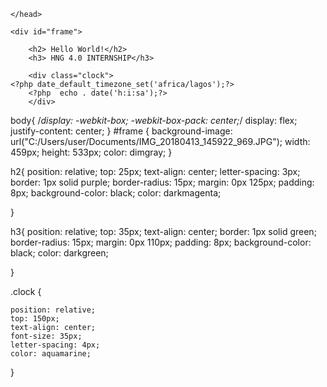 <!DOCTYPE html>
<html lang="en">
<head>
    <meta charset="utf-8">
    <title> Hello World </title>
    <link rel="stylesheet" type="text/css" href="style.css">
	
    </head>
  <body>
  	


    <div id="frame">
         
		<h2> Hello World!</h2>
		<h3> HNG 4.0 INTERNSHIP</h3>
	
		<div class="clock">
    <?php date_default_timezone_set('africa/lagos');?>
		<?php  echo . date('h:i:sa');?>
		</div>
   </div>


  </body>
</html>


body{
	/*display: -webkit-box;
	-webkit-box-pack: center;*/
	display: flex;
	justify-content: center;
}
#frame {
	background-image: url("C:/Users/user/Documents/IMG_20180413_145922_969.JPG");
	width: 459px;
	height: 533px;
	color: dimgray;
}

h2{
	position: relative;
	top: 25px;
	text-align: center;
	letter-spacing: 3px;
	border: 1px solid purple;
	border-radius: 15px;
	margin: 0px 125px;
	padding: 8px;
	background-color: black;
	color: darkmagenta;


	
}

h3{
	position: relative;
	top: 35px;
	text-align: center;
	border: 1px solid green;
	border-radius: 15px;
	margin: 0px 110px;
	padding: 8px;
	background-color: black;
	color: darkgreen;
	
}

.clock {
	
	position: relative;
	top: 150px;
	text-align: center;
	font-size: 35px;
	letter-spacing: 4px;
	color: aquamarine;
	
}
